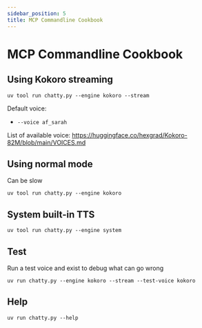 ```yaml
---
sidebar_position: 5
title: MCP Commandline Cookbook
---
```


# MCP Commandline Cookbook

## Using Kokoro streaming

```
uv tool run chatty.py --engine kokoro --stream
```

Default voice: 
- `--voice af_sarah`

List of available voice: https://huggingface.co/hexgrad/Kokoro-82M/blob/main/VOICES.md


## Using normal mode

Can be slow

```
uv tool run chatty.py --engine kokoro
```

## System built-in TTS

```
uv tool run chatty.py --engine system
```

## Test

Run a test voice and exist to debug what can go wrong

```
uv run chatty.py --engine kokoro --stream --test-voice kokoro
```

## Help

```
uv run chatty.py --help
```
